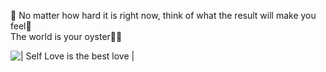 💜 No matter how hard it is right now, think of what the result will make you feel💜
<br>
The world is your oyster🌊🐚

![| Self Love is the best love |](https://images.unsplash.com/photo-1494783367193-149034c05e8f?ixlib=rb-1.2.1&ixid=MXwxMjA3fDB8MHxleHBsb3JlLWZlZWR8NHx8fGVufDB8fHw%3D&w=1000&q=80)




<!--
**Brendah-jpg/Brendah-jpg** is a ✨ _special_ ✨ repository because its `README.md` (this file) appears on your GitHub profile.

Here are some ideas to get you started:

- 🔭 I’m currently working on ...
- 🌱 I’m currently learning ...
- 👯 I’m looking to collaborate on ...
- 🤔 I’m looking for help with ...
- 💬 Ask me about ...
- 📫 How to reach me: ...
- 😄 Pronouns: ...
- ⚡ Fun fact: ...
-->
